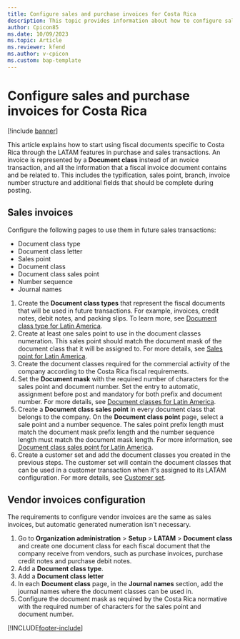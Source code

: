 ```yaml
---
title: Configure sales and purchase invoices for Costa Rica
description: This topic provides information about how to configure sales and purchase invoices for a company located in Costa Rica. 
author: Cpicon85
ms.date: 10/09/2023
ms.topic: Article
ms.reviewer: kfend
ms.author: v-cpicon
ms.custom: bap-template
---
```


# Configure sales and purchase invoices for Costa Rica

[!include [banner](../../includes/banner.md)]

This article explains how to start using fiscal documents specific to Costa Rica through the LATAM features in purchase and sales transactions. An invoice is represented by a **Document class** instead of an nvoice transaction, and all the information that a fiscal invoice document contains and be related to. This includes the typification, sales point, branch, invoice number structure and additional fields that should be complete during posting.

## Sales invoices

Configure the following pages to use them in future sales transactions:
   
- Document class type
- Document class letter
- Sales point
- Document class
- Document class sales point
- Number sequence
- Journal names

1. Create the **Document class types** that represent the fiscal documents that will be used in future transactions. For example, invoices, credit notes, debit notes, and packing slips. To learn more, see [Document class type for Latin America](ltm-core-document-class-type.md).
2. Create at least one sales point to use in the document classes numeration. This sales point should match the document mask of the document class that it will be assigned to. For more details, see [Sales point for Latin America](ltm-core-sales-point-prefixes.md).
3. Create the document classes required for the commercial activity of the company according to the Costa Rica fiscal requirements.
4. Set the **Document mask** with the required number of characters for the sales point and document number. Set the entry to automatic, assignment before post and mandatory for both prefix and document number. For more details, see [Document classes for Latin America](ltm-core-document-class.md).
5. Create a **Document class sales point** in every document class that belongs to the company. On the **Document class point** page, select a sale point and a number sequence. The sales point prefix length must match the document mask prefix length and the number sequence length must match the document mask length. For more information, see [Document class sales point for Latin America](tm-core-document-class-sales-point.md).
6. Create a customer set and add the document classes you created in the previous steps. The customer set will contain the document classes that can be used in a customer transaction when it's assigned to its LATAM configuration. For more details, see [Customer set](ltm-core-customers-set.md).

## Vendor invoices configuration
The requirements to configure vendor invoices are the same as sales invoices, but automatic generated numeration isn't necessary. 

1. Go to **Organization administration** > **Setup** > **LATAM** > **Document class** and create one document class for each fiscal document that the company receive from vendors, such as purchase invoices, purchase credit notes and purchase debit notes. 
2. Add a **Document class type**.
3. Add a **Document class letter**
4. In each **Document class** page, in the **Journal names** section, add the journal names where the document classes can be used in. 
5. Configure the document mask as required by the Costa Rica normative with the required number of characters for the sales point and document number.




[!INCLUDE[footer-include](../../../includes/footer-banner.md)]
